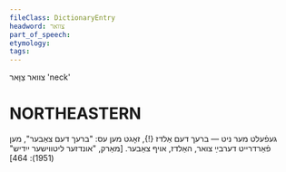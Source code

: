 ```yaml
---
fileClass: DictionaryEntry
headword: צוואר
part_of_speech: 
etymology: 
tags: 
---
```

צוואר
צַוָּאר
'neck'

NORTHEASTERN
==============

געפֿעלט מער ניט — ברעך דעם אַלדז {!}, זאָגט מען עס: "ברעך דעם צאַבער", מען פֿאַרדרייט דערבײַ צואר, האַלדז, אויף צאַבער. 
[מאַרק, "אונדזער ליטווישער ייִדיש" (1951): 464]